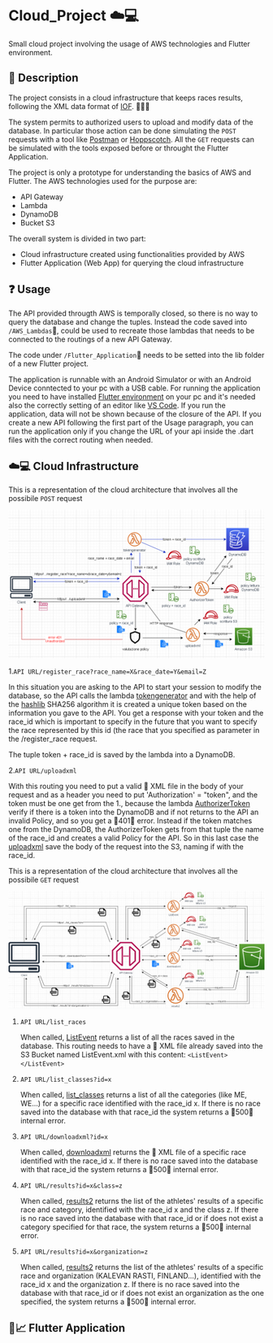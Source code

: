 # Cloud_Project ☁️💻
Small cloud project involving the usage of AWS technologies and Flutter environment.

## 📌 Description 
The project consists in a cloud infrastructure that keeps races results, following the XML data format of [IOF](https://orienteering.sport/iof/it/data-standard-3-0/). 🏃‍♂️🥇

The system permits to authorized users to upload and modify data of the database. In particular those action can be done simulating the `POST` requests with a tool like [Postman](https://www.postman.com/) or [Hoppscotch](https://hoppscotch.io/it/). All the `GET` requests can be simulated with the tools exposed before or throught the Flutter Application.

The project is only a prototype for understanding the basics of AWS and Flutter. The AWS technologies used for the purpose are:
- API Gateway
- Lambda
- DynamoDB
- Bucket S3

The overall system is divided in two part:
- Cloud infrastructure created using functionalities provided by AWS
- Flutter Application (Web App) for querying the cloud infrastructure

## ❓ Usage
The API provided througth AWS is temporally closed, so there is no way to query the database and change the tuples. Instead the code saved into `/AWS_Lambdas`📁, could be used to recreate those lambdas that needs to be connected to the routings of a new API Gateway.

The code under `/Flutter_Application`📁 needs to be setted into the lib folder of a new Flutter project.

The application is runnable with an Android Simulator or with an Android Device conntected to your pc with a USB cable.
For running the application you need to have installed [Flutter environment](https://docs.flutter.dev/get-started/install) on your pc and it's needed also the correctly setting of an editor like [VS Code](https://code.visualstudio.com/).
If you run the application, data will not be shown because of the closure of the API. If you create a new API following the first part of the Usage paragraph, you can run the application only if you change the URL of your api inside the .dart files with the correct routing when needed.

## ☁️💻 Cloud Infrastructure 
This is a representation of the cloud architecture that involves all the possibile `POST` request

![Image](/Images/CloudPOST.png)

1.`API URL/register_race?race_name=X&race_date=Y&email=Z` 

   In this situation you are asking to the API to start your session to modify the database, so the API calls the lambda [tokengenerator](/AWS_lambdas/tokengenerator.py) and with the help of the [hashlib](https://docs.python.org/3/library/hashlib.html) SHA256 algorithm it is created a unique token based on the information you gave to the API. You get a response with your token and the race_id which is important to specify in the future that you want to specify the race represented by this id (the race that you specified as parameter in the /register_race request.
   
   The tuple token + race_id is saved by the lambda into a DynamoDB.
   
2.`API URL/uploadxml` 
   
   With this routing you need to put a valid 📃 XML file in the body of your request and as a header you need to put 'Authorization' = "token", and the token must be one get from the 1., because the lambda [AuthorizerToken](/AWS_lambdas/AuthorizerToken.py) verify if there is a token into the DynamoDB and if not returns to the API an invalid Policy, and so you get a 🔴401🔴 error. Instead if the token matches one from the DynamoDB, the AuthorizerToken gets from that tuple the name of the race_id and creates a valid Policy for the API. So in this last case the [uploadxml](/AWS_lambdas/uploadxml.py) save the body of the request into the S3, naming if with the race_id.
   

This is a representation of the cloud architecture that involves all the possibile `GET` request

![Image](/Images/CloudGET.png)

1. `API URL/list_races`
   
   When called, [ListEvent](/AWS_lambdas/ListEvent.py) returns a list of all the races saved in the database. This routing needs to have a 📃 XML file already saved into the S3 Bucket named ListEvent.xml with this content:
   `<ListEvent> </ListEvent>`
   
2. `API URL/list_classes?id=x`

   When called, [list_classes](/AWS_lambdas/list_classes.py) returns a list of all the categories (like ME, WE...) for a specific race identified with the race_id x. If there is no race saved into the database with that race_id the system returns a 🔴500🔴 internal error.

3. `API URL/downloadxml?id=x`

   When called, [downloadxml](/AWS_lambdas/downloadxml.py) returns the 📃 XML file of a specific race identified with the race_id x. If there is no race saved into the database with that race_id the system returns a 🔴500🔴 internal error.

4. `API URL/results?id=x&class=z`

   When called, [results2](/AWS_lambdas/results2.py) returns the list of the athletes' results of a specific race and category, identified with the race_id x and the class z. If there is no race saved into the database with that race_id or if does not exist a category specified for that race, the system returns a 🔴500🔴 internal error.

4. `API URL/results?id=x&organization=z`

   When called, [results2](/AWS_lambdas/results2.py) returns the list of the athletes' results of a specific race and organization (KALEVAN RASTI, FINLAND...), identified with the race_id x and the organization z. If there is no race saved into the database with that race_id or if does not exist an organization as the one specified, the system returns a 🔴500🔴 internal error.

## 📱📈 Flutter Application 


